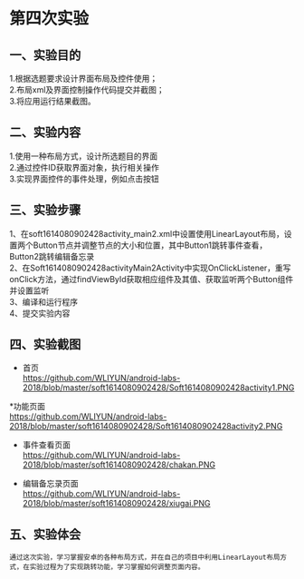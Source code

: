 # 第四次实验

## 一、实验目的
1.根据选题要求设计界面布局及控件使用；<br>
2.布局xml及界面控制操作代码提交并截图；<br>
3.将应用运行结果截图。

## 二、实验内容
1.使用一种布局方式，设计所选题目的界面<br>
2.通过控件ID获取界面对象，执行相关操作<br>
3.实现界面控件的事件处理，例如点击按钮

## 三、实验步骤
1、在soft1614080902428activity_main2.xml中设置使用LinearLayout布局，设置两个Button节点并调整节点的大小和位置，其中Button1跳转事件查看，Button2跳转编辑备忘录<br>
2、在Soft1614080902428activityMain2Activity中实现OnClickListener，重写onClick方法，通过findViewById获取相应组件及其值、获取监听两个Button组件并设置监听<br>
3、编译和运行程序 <br>
4、提交实验内容

## 四、实验截图
* 首页<br>
https://github.com/WLIYUN/android-labs-2018/blob/master/soft1614080902428/Soft1614080902428activity1.PNG<br>

*功能页面<br>
https://github.com/WLIYUN/android-labs-2018/blob/master/soft1614080902428/Soft1614080902428activity2.PNG<br>

* 事件查看页面<br>
https://github.com/WLIYUN/android-labs-2018/blob/master/soft1614080902428/chakan.PNG<br>

* 编辑备忘录页面<br>
https://github.com/WLIYUN/android-labs-2018/blob/master/soft1614080902428/xiugai.PNG<br>

## 五、实验体会
	通过这次实验，学习掌握安卓的各种布局方式，并在自己的项目中利用LinearLayout布局方式，在实验过程为了实现跳转功能，学习掌握如何调整页面内容。
